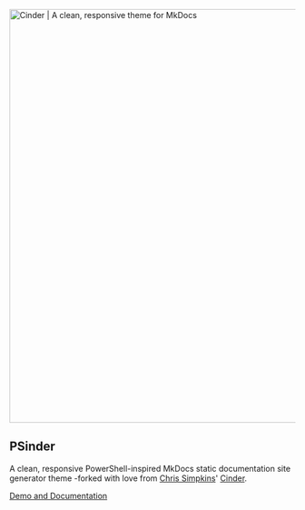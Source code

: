 <a href="http://sourcefoundry.org/cinder/"><img src="img/header.png" alt="Cinder | A clean, responsive theme for MkDocs" width="728"></a>

## PSinder

A clean, responsive PowerShell-inspired MkDocs static documentation site generator theme -forked with love from [Chris Simpkins](https://twitter.com/csimpkins)' [Cinder](https://github.com/chrissimpkins/cinder).

[Demo and Documentation](michaeltlombardi.github.io/mkdocs-psinder)

